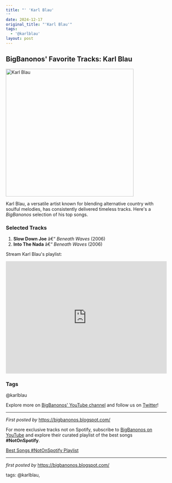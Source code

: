 ```yaml
---
title: "' 'Karl Blau'
'"
date: 2024-12-17
original_title: "'Karl Blau'"
tags:
  - '@karlblau'
layout: post
---
```

<h2>BigBanonos' Favorite Tracks: Karl Blau</h2> <div > <a href="https://static1.squarespace.com/static/5ca2b8cb65019ffa8f77e5ba/t/66b66ba30cb47843626a313f/1723229277466/"> <img src="https://static1.squarespace.com/static/5ca2b8cb65019ffa8f77e5ba/t/66b66ba30cb47843626a313f/1723229277466/" alt="Karl Blau" width="400" /> </a>
</div> <p>Karl Blau, a versatile artist known for blending alternative country with soulful melodies, has consistently delivered timeless tracks. Here's a <em>BigBanonos</em> selection of his top songs.</p> <h3>Selected Tracks</h3>
<ol> <li><strong>Slow Down Joe</strong> â€“ <em>Beneath Waves</em> (2006)</li> <li><strong>Into The Nada</strong> â€“ <em>Beneath Waves</em> (2006)</li>
</ol> <p>Stream Karl Blau's playlist:</p>
<iframe src="https://open.spotify.com/embed/playlist/4lttaUH6rMi3kgws89HJUv?utm_source=generator" width="100%" height="352" frameBorder="0" allowfullscreen="" allow="autoplay; clipboard-write; encrypted-media; fullscreen; picture-in-picture" loading="lazy"></iframe> <h3>Tags</h3>
<p>@karlblau</p> <p>Explore more on <a href="https://www.youtube.com/@BigBanonos" target="_blank">BigBanonos' YouTube channel</a> and follow us on <a href="https://twitter.com/BigBanonos" target="_blank">Twitter</a>!</p> <hr />
<p><em>First posted by</em> <a href="https://bigbanonos.blogspot.com/" rel="noopener" target="_new">https://bigbanonos.blogspot.com/</a></p>


<!--Subscribe and Playlist Links-->
<div>
    <p>For more exclusive tracks not on Spotify, subscribe to <a href="https://www.youtube.com/@BigBanonos" target="_blank">BigBanonos on YouTube</a> and explore their curated playlist of the best songs <strong>#NotOnSpotify</strong>.</p>
    <p><a href="https://www.youtube.com/playlist?list=PLtuNtuTatqI0kFahUCbtbfenC_ET5O_tr" target="_blank">Best Songs #NotOnSpotify Playlist<br /></a></p></div>

<hr />

<p><em>first posted by</em> <a href="https://bigbanonos.blogspot.com/" rel="noopener" target="_new">https://bigbanonos.blogspot.com/</a></p>

<p>tags: @karlblau,</p>
